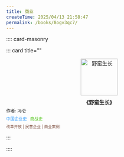 ```yaml
---
title: 商业
createTime: 2025/04/13 21:58:47
permalink: /books/8ogv3qc7/
---
```


:::: card-masonry

::: card title=""
<div style="text-align: center;">
  <a href="https://book.douban.com/subject/26960573/" 
     target="_blank" 
     rel="noopener noreferrer">
    <img src="/images/n-books-jingguan-4.商业/野蛮生长.jpg" 
         alt="野蛮生长" 
         style="height: 100px; width: auto; max-width: 100%; object-fit: contain;">
  </a>
  <div style="font-weight: bold; margin-top: 8px;">
    《野蛮生长》
  </div>
  <div style="font-size: 0.85em; text-align: left; margin-top: 4px;">
    作者: 冯仑
  </div>
  <div style=" font-size: 0.8em; margin: 6px 0; text-align: left;">
    <span style="color: #1890ff; padding-right: 6px;">中国企业史</span>
    <span style="color: #52c41a;">商战史</span>
  </div>
  <div style="font-size: 0.75em; color: #7a4b3b; margin-top: 4px; text-align: left;">
    改革开放 | 民营企业 | 商业案例
  </div>
</div>


:::



::::

